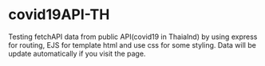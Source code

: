 # covid19API-TH

Testing fetchAPI data from public API(covid19 in Thaialnd) by using express for routing, EJS for template html and use css for some styling. Data will be update automatically if you visit the page. 

